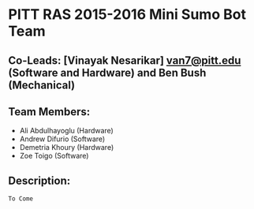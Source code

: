# PITT RAS 2015-2016 Mini Sumo Bot Team
## Co-Leads: [Vinayak Nesarikar] <van7@pitt.edu> (Software and Hardware) and Ben Bush (Mechanical)
## Team Members:
* Ali Abdulhayoglu (Hardware)
* Andrew Difurio (Software)
* Demetria Khoury (Hardware)
* Zoe Toigo (Software)

## Description:
	To Come

